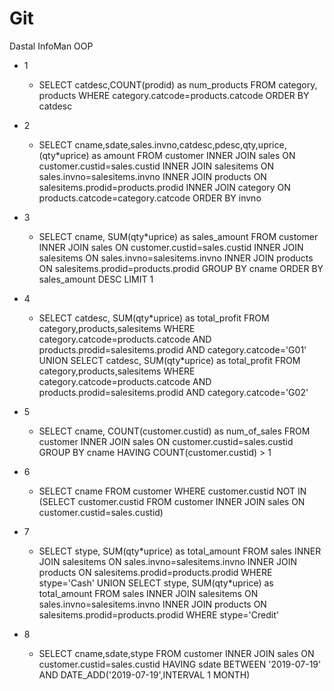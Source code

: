 # Git
Dastal InfoMan OOP

- 1
  - SELECT 
    catdesc,COUNT(prodid) as num_products
FROM 
    category, products
WHERE
    category.catcode=products.catcode
ORDER BY
    catdesc

- 2
  - SELECT cname,sdate,sales.invno,catdesc,pdesc,qty,uprice,(qty*uprice) as amount 
    FROM customer 
        INNER JOIN sales ON customer.custid=sales.custid
            INNER JOIN salesitems ON sales.invno=salesitems.invno
                INNER JOIN products ON salesitems.prodid=products.prodid
                    INNER JOIN category ON products.catcode=category.catcode
                        ORDER BY invno

- 3
  - SELECT cname, SUM(qty\*uprice) as sales_amount FROM customer INNER JOIN sales ON customer.custid=sales.custid INNER JOIN salesitems ON sales.invno=salesitems.invno INNER JOIN products ON salesitems.prodid=products.prodid GROUP BY cname ORDER BY sales_amount DESC LIMIT 1
  
- 4
  - SELECT catdesc, SUM(qty\*uprice) as total_profit FROM category,products,salesitems WHERE category.catcode=products.catcode AND products.prodid=salesitems.prodid AND category.catcode='G01'
UNION
SELECT catdesc, SUM(qty\*uprice) as total_profit FROM category,products,salesitems WHERE category.catcode=products.catcode AND products.prodid=salesitems.prodid AND category.catcode='G02'

- 5
  - SELECT cname, COUNT(customer.custid) as num_of_sales FROM customer INNER JOIN sales ON customer.custid=sales.custid GROUP BY cname HAVING COUNT(customer.custid) > 1
  
- 6
  - SELECT cname FROM customer WHERE customer.custid NOT IN (SELECT customer.custid FROM customer INNER JOIN sales ON customer.custid=sales.custid)
  
- 7 
  - SELECT stype, SUM(qty\*uprice) as total_amount 
FROM sales 
INNER JOIN salesitems ON sales.invno=salesitems.invno
INNER JOIN products ON salesitems.prodid=products.prodid  WHERE stype='Cash'
UNION
SELECT stype, SUM(qty\*uprice) as total_amount 
FROM sales 
INNER JOIN salesitems ON sales.invno=salesitems.invno
INNER JOIN products ON salesitems.prodid=products.prodid  WHERE stype='Credit'

- 8
  - SELECT cname,sdate,stype 
FROM customer 
INNER JOIN sales ON customer.custid=sales.custid
HAVING sdate BETWEEN '2019-07-19' AND DATE_ADD('2019-07-19',INTERVAL 1 MONTH)
